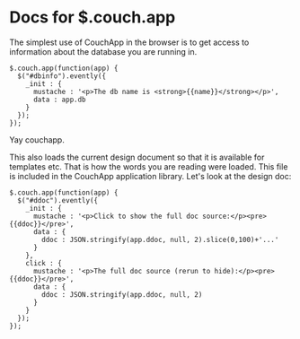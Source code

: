 # Docs for $.couch.app

The simplest use of CouchApp in the browser is to get access to information about the database you are running in.

    $.couch.app(function(app) {
      $("#dbinfo").evently({
        _init : {
          mustache : '<p>The db name is <strong>{{name}}</strong></p>',
          data : app.db
        }
      });
    });

Yay couchapp.

This also loads the current design document so that it is available for templates etc. That is how the words you are reading were loaded. This file is included in the CouchApp application library. Let's look at the design doc:

    $.couch.app(function(app) {
      $("#ddoc").evently({
        _init : {
          mustache : '<p>Click to show the full doc source:</p><pre>{{ddoc}}</pre>',
          data : {
            ddoc : JSON.stringify(app.ddoc, null, 2).slice(0,100)+'...'
          }
        },
        click : {
          mustache : '<p>The full doc source (rerun to hide):</p><pre>{{ddoc}}</pre>',
          data : {
            ddoc : JSON.stringify(app.ddoc, null, 2)
          }
        }
      });
    });